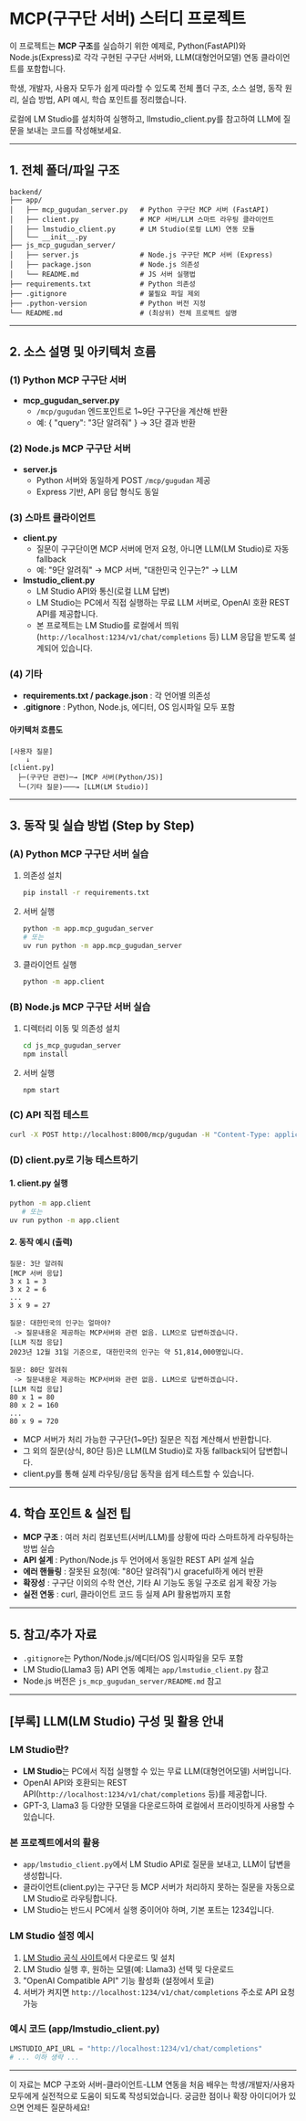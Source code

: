 # MCP(구구단 서버) 스터디 프로젝트

이 프로젝트는 **MCP 구조**를 실습하기 위한 예제로, Python(FastAPI)와 Node.js(Express)로 각각 구현된 구구단 서버와, LLM(대형언어모델) 연동 클라이언트를 포함합니다.

학생, 개발자, 사용자 모두가 쉽게 따라할 수 있도록 전체 폴더 구조, 소스 설명, 동작 원리, 실습 방법, API 예시, 학습 포인트를 정리했습니다.

로컬에 LM Studio를 설치하여 실행하고, llmstudio_client.py를 참고하여 LLM에 질문을 보내는 코드를 작성해보세요.

---

## 1. 전체 폴더/파일 구조

```
backend/
├── app/
│   ├── mcp_gugudan_server.py   # Python 구구단 MCP 서버 (FastAPI)
│   ├── client.py               # MCP 서버/LLM 스마트 라우팅 클라이언트
│   ├── lmstudio_client.py      # LM Studio(로컬 LLM) 연동 모듈
│   └── __init__.py
├── js_mcp_gugudan_server/
│   ├── server.js               # Node.js 구구단 MCP 서버 (Express)
│   ├── package.json            # Node.js 의존성
│   └── README.md               # JS 서버 실행법
├── requirements.txt            # Python 의존성
├── .gitignore                  # 불필요 파일 제외
├── .python-version             # Python 버전 지정
└── README.md                   # (최상위) 전체 프로젝트 설명
```

---

## 2. 소스 설명 및 아키텍처 흐름

### (1) Python MCP 구구단 서버

- **mcp_gugudan_server.py**
  - `/mcp/gugudan` 엔드포인트로 1~9단 구구단을 계산해 반환
  - 예: { "query": "3단 알려줘" } → 3단 결과 반환

### (2) Node.js MCP 구구단 서버

- **server.js**
  - Python 서버와 동일하게 POST `/mcp/gugudan` 제공
  - Express 기반, API 응답 형식도 동일

### (3) 스마트 클라이언트

- **client.py**
  - 질문이 구구단이면 MCP 서버에 먼저 요청, 아니면 LLM(LM Studio)로 자동 fallback
  - 예: "9단 알려줘" → MCP 서버, "대한민국 인구는?" → LLM
- **lmstudio_client.py**
  - LM Studio API와 통신(로컬 LLM 답변)
  - LM Studio는 PC에서 직접 실행하는 무료 LLM 서버로, OpenAI 호환 REST API를 제공합니다.
  - 본 프로젝트는 LM Studio를 로컬에서 띄워(`http://localhost:1234/v1/chat/completions` 등) LLM 응답을 받도록 설계되어 있습니다.

### (4) 기타

- **requirements.txt / package.json** : 각 언어별 의존성
- **.gitignore** : Python, Node.js, 에디터, OS 임시파일 모두 포함

#### 아키텍처 흐름도

```
[사용자 질문]
    ↓
[client.py]
  ├─(구구단 관련)─→ [MCP 서버(Python/JS)]
  └─(기타 질문)───→ [LLM(LM Studio)]
```

---

## 3. 동작 및 실습 방법 (Step by Step)

### (A) Python MCP 구구단 서버 실습

1. 의존성 설치
   ```bash
   pip install -r requirements.txt
   ```
2. 서버 실행
   ```bash
   python -m app.mcp_gugudan_server
   # 또는
   uv run python -m app.mcp_gugudan_server
   ```
3. 클라이언트 실행
   ```bash
   python -m app.client
   ```

### (B) Node.js MCP 구구단 서버 실습

1. 디렉터리 이동 및 의존성 설치
   ```bash
   cd js_mcp_gugudan_server
   npm install
   ```
2. 서버 실행
   ```bash
   npm start
   ```

### (C) API 직접 테스트

```bash
curl -X POST http://localhost:8000/mcp/gugudan -H "Content-Type: application/json" -d '{"query": "3단 알려줘"}'
```

### (D) client.py로 기능 테스트하기

#### 1. client.py 실행

```bash
python -m app.client
   # 또는
uv run python -m app.client
```

#### 2. 동작 예시 (출력)

```
질문: 3단 알려줘
[MCP 서버 응답]
3 x 1 = 3
3 x 2 = 6
...
3 x 9 = 27

질문: 대한민국의 인구는 얼마야?
 -> 질문내용운 제공하는 MCP서버와 관련 없음. LLM으로 답변하겠습니다.
[LLM 직접 응답]
2023년 12월 31일 기준으로, 대한민국의 인구는 약 51,814,000명입니다.

질문: 80단 알려줘
 -> 질문내용운 제공하는 MCP서버와 관련 없음. LLM으로 답변하겠습니다.
[LLM 직접 응답]
80 x 1 = 80
80 x 2 = 160
...
80 x 9 = 720
```

- MCP 서버가 처리 가능한 구구단(1~9단) 질문은 직접 계산해서 반환합니다.
- 그 외의 질문(상식, 80단 등)은 LLM(LM Studio)로 자동 fallback되어 답변합니다.
- client.py를 통해 실제 라우팅/응답 동작을 쉽게 테스트할 수 있습니다.

---

## 4. 학습 포인트 & 실전 팁

- **MCP 구조** : 여러 처리 컴포넌트(서버/LLM)를 상황에 따라 스마트하게 라우팅하는 방법 실습
- **API 설계** : Python/Node.js 두 언어에서 동일한 REST API 설계 실습
- **에러 핸들링** : 잘못된 요청(예: "80단 알려줘")시 graceful하게 에러 반환
- **확장성** : 구구단 이외의 수학 연산, 기타 AI 기능도 동일 구조로 쉽게 확장 가능
- **실전 연동** : curl, 클라이언트 코드 등 실제 API 활용법까지 포함

---

## 5. 참고/추가 자료

- `.gitignore`는 Python/Node.js/에디터/OS 임시파일을 모두 포함
- LM Studio(Llama3 등) API 연동 예제는 `app/lmstudio_client.py` 참고
- Node.js 버전은 `js_mcp_gugudan_server/README.md` 참고

---

## [부록] LLM(LM Studio) 구성 및 활용 안내

### LM Studio란?

- **LM Studio**는 PC에서 직접 실행할 수 있는 무료 LLM(대형언어모델) 서버입니다.
- OpenAI API와 호환되는 REST API(`http://localhost:1234/v1/chat/completions` 등)를 제공합니다.
- GPT-3, Llama3 등 다양한 모델을 다운로드하여 로컬에서 프라이빗하게 사용할 수 있습니다.

### 본 프로젝트에서의 활용

- `app/lmstudio_client.py`에서 LM Studio API로 질문을 보내고, LLM이 답변을 생성합니다.
- 클라이언트(client.py)는 구구단 등 MCP 서버가 처리하지 못하는 질문을 자동으로 LM Studio로 라우팅합니다.
- LM Studio는 반드시 PC에서 실행 중이어야 하며, 기본 포트는 1234입니다.

### LM Studio 설정 예시

1. [LM Studio 공식 사이트](https://lmstudio.ai/)에서 다운로드 및 설치
2. LM Studio 실행 후, 원하는 모델(예: Llama3) 선택 및 다운로드
3. "OpenAI Compatible API" 기능 활성화 (설정에서 토글)
4. 서버가 켜지면 `http://localhost:1234/v1/chat/completions` 주소로 API 요청 가능

### 예시 코드 (app/lmstudio_client.py)

```python
LMSTUDIO_API_URL = "http://localhost:1234/v1/chat/completions"
# ... 이하 생략 ...
```

---

이 자료는 MCP 구조와 서버-클라이언트-LLM 연동을 처음 배우는 학생/개발자/사용자 모두에게 실전적으로 도움이 되도록 작성되었습니다. 궁금한 점이나 확장 아이디어가 있으면 언제든 질문하세요!
